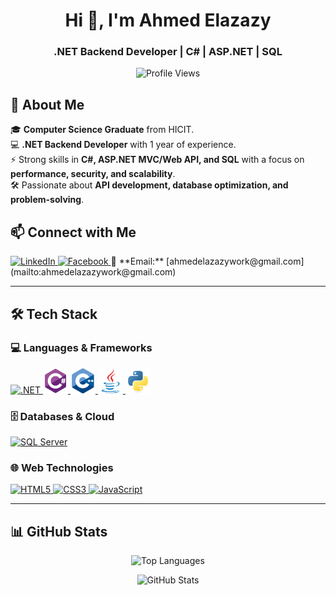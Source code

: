 <h1 align="center">Hi 👋, I'm Ahmed Elazazy</h1>
<h3 align="center">.NET Backend Developer | C# | ASP.NET | SQL</h3>

<p align="center">
  <img src="https://komarev.com/ghpvc/?username=elazazy424&label=Profile%20views&color=0e75b6&style=flat" alt="Profile Views" />
</p>

## 🚀 About Me
🎓 **Computer Science Graduate** from HICIT.  
💻 **.NET Backend Developer** with 1 year of experience.  
⚡ Strong skills in **C#, ASP.NET MVC/Web API, and SQL** with a focus on **performance, security, and scalability**.  
🛠️ Passionate about **API development, database optimization, and problem-solving**.  

## 📫 Connect with Me  
<a href="https://www.linkedin.com/in/ahmed-elazazy-791b61221" target="_blank">
  <img src="https://raw.githubusercontent.com/rahuldkjain/github-profile-readme-generator/master/src/images/icons/Social/linked-in-alt.svg" alt="LinkedIn" width="40" height="40" />
</a>
<a href="https://www.facebook.com/Uncompromising.rider.2/" target="_blank">
  <img src="https://raw.githubusercontent.com/rahuldkjain/github-profile-readme-generator/master/src/images/icons/Social/facebook.svg" alt="Facebook" width="40" height="40" />
</a>  
📧 **Email:** [ahmedelazazywork@gmail.com](mailto:ahmedelazazywork@gmail.com)

---

## 🛠 Tech Stack  

### 💻 Languages & Frameworks  
<p align="left">
  <a href="https://learn.microsoft.com/en-us/aspnet/core/?view=aspnetcore-8.0" target="_blank">
    <img src="https://github.com/get-icon/geticon/blob/master/icons/dotnet.svg" alt=".NET" width="40" height="40"/>
  </a>
  <a href="https://www.w3schools.com/cs/" target="_blank">
    <img src="https://raw.githubusercontent.com/devicons/devicon/master/icons/csharp/csharp-original.svg" alt="C#" width="40" height="40"/>
  </a>
  <a href="https://www.w3schools.com/cpp/" target="_blank">
    <img src="https://raw.githubusercontent.com/devicons/devicon/master/icons/cplusplus/cplusplus-original.svg" alt="C++" width="40" height="40"/>
  </a>
  <a href="https://www.java.com" target="_blank">
    <img src="https://raw.githubusercontent.com/devicons/devicon/master/icons/java/java-original.svg" alt="Java" width="40" height="40"/>
  </a>
  <a href="https://www.python.org" target="_blank">
    <img src="https://raw.githubusercontent.com/devicons/devicon/master/icons/python/python-original.svg" alt="Python" width="40" height="40"/>
  </a>
</p>

### 🗄️ Databases & Cloud  
<p align="left">
  <a href="https://www.microsoft.com/en-us/sql-server" target="_blank">
    <img src="https://www.svgrepo.com/show/303229/microsoft-sql-server-logo.svg" alt="SQL Server" width="40" height="40"/>
  </a>
</p>

### 🌐 Web Technologies  
<p align="left">
  <a href="https://www.w3schools.com/html/" target="_blank">
    <img src="https://github.com/get-icon/geticon/blob/master/icons/html-5.svg" alt="HTML5" width="40" height="40"/>
  </a>
  <a href="https://www.w3schools.com/css/" target="_blank">
    <img src="https://github.com/get-icon/geticon/blob/master/icons/css-3.svg" alt="CSS3" width="40" height="40"/>
  </a>
  <a href="https://www.w3schools.com/js/" target="_blank">
    <img src="https://github.com/get-icon/geticon/blob/master/icons/javascript.svg" alt="JavaScript" width="40" height="40"/>
  </a>
</p>

---

## 📊 GitHub Stats  
<p align="center">
  <img src="https://github-readme-stats.vercel.app/api/top-langs?username=elazazy424&show_icons=true&locale=en&layout=compact&theme=radical" alt="Top Languages" />
</p>

<p align="center">
  <img src="https://github-readme-stats.vercel.app/api?username=elazazy424&show_icons=true&theme=radical" alt="GitHub Stats" />
</p>
